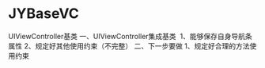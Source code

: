 # JYBaseVC
UIViewController基类
一、UIViewController集成基类 
1、能够保存自身导航条属性
2、规定好其他使用约束（不完整）
二、下一步要做
1、规定好合理的方法使用约束
